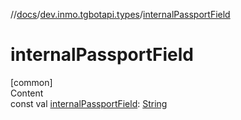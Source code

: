 //[docs](../../index.md)/[dev.inmo.tgbotapi.types](index.md)/[internalPassportField](internal-passport-field.md)



# internalPassportField  
[common]  
Content  
const val [internalPassportField](internal-passport-field.md): [String](https://kotlinlang.org/api/latest/jvm/stdlib/kotlin/-string/index.html)  



